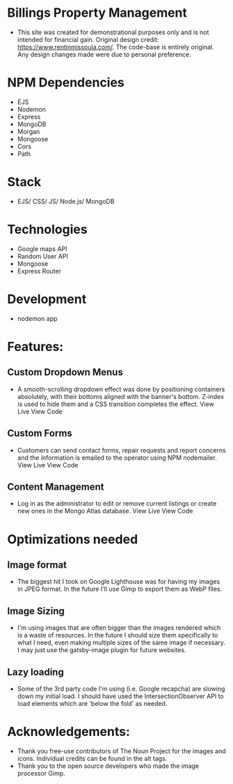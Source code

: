 # Billings Property Management

- This site was created for demonstrational purposes only and is not intended for financial gain. Original design credit: https://www.rentinmissoula.com/. The code-base is entirely original. Any design changes made were due to personal preference.

 # NPM Dependencies
 - EJS
 - Nodemon
 - Express
 - MongoDB
 - Morgan
 - Mongoose
 - Cors
 - Path

 # Stack
 - EJS/ CSS/ JS/ Node.js/ MongoDB

 # Technologies
 - Google maps API
 - Random User  API
 - Mongoose
 - Express Router


 # Development
- nodemon app


# Features:
## Custom Dropdown Menus
- A smooth-scrolling dropdown effect was done by positioning containers absolutely, with their bottoms aligned with the banner's bottom. Z-index is used to hide them and a CSS transition completes the effect.
    <link>View Live  <link>View Code

## Custom Forms
- Customers can send contact forms, repair requests and report concerns and the information is emailed to the operator using NPM nodemailer.
    <link>View Live  <link>View Code

## Content Management
- Log in as the administrator to edit or remove current listings or create new ones in the Mongo Atlas database.
    <link>View Live  <link>View Code

# Optimizations needed

## Image format
 - The biggest hit I took on Google Lighthouse was for having my images in JPEG format. In the future I'll use Gimp to export them as WebP files.
## Image Sizing
 - I'm using images that are often bigger than the images rendered which is a waste of resources. In the future I should size them specifically to what I need, even making multiple sizes of the same image if necessary. I may just use the gatsby-image plugin for future websites.
## Lazy loading
 - Some of the 3rd party code I'm using (i.e. Google recapcha) are slowing down my initial load. I should have used the IntersectionObserver API to load elements which are 'below the fold' as needed.

 # Acknowledgements:
- Thank you free-use contributors of The Noun Project for the images and icons. Individual credits can be found in the alt tags.
- Thank you to the open source developers who made the image processor Gimp.
